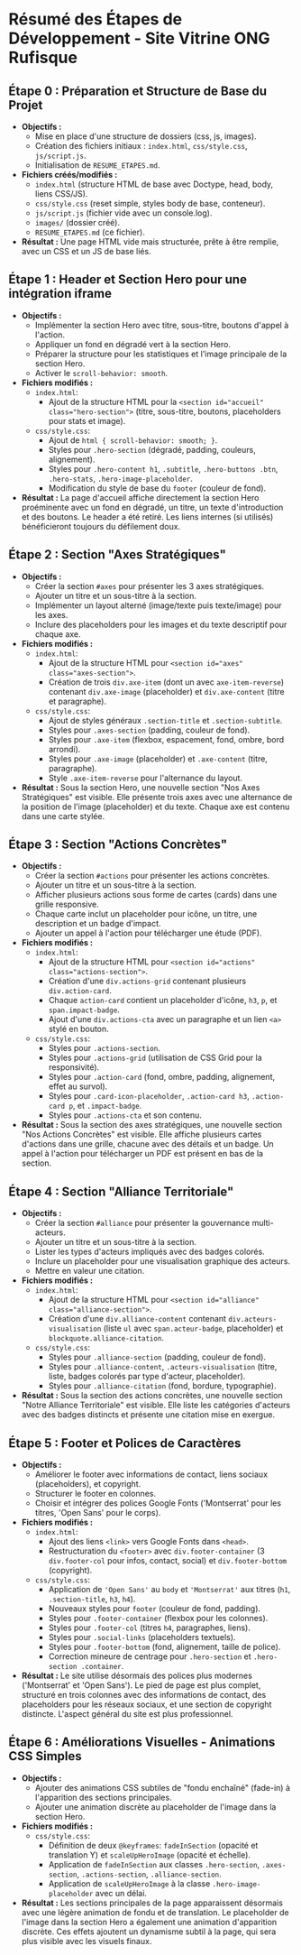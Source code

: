 # Résumé des Étapes de Développement - Site Vitrine ONG Rufisque

## Étape 0 : Préparation et Structure de Base du Projet

*   **Objectifs :**
    *   Mise en place d'une structure de dossiers (css, js, images).
    *   Création des fichiers initiaux : `index.html`, `css/style.css`, `js/script.js`.
    *   Initialisation de `RESUME_ETAPES.md`.
*   **Fichiers créés/modifiés :**
    *   `index.html` (structure HTML de base avec Doctype, head, body, liens CSS/JS).
    *   `css/style.css` (reset simple, styles body de base, conteneur).
    *   `js/script.js` (fichier vide avec un console.log).
    *   `images/` (dossier créé).
    *   `RESUME_ETAPES.md` (ce fichier).
*   **Résultat :** Une page HTML vide mais structurée, prête à être remplie, avec un CSS et un JS de base liés.

## Étape 1 : Header et Section Hero pour une intégration iframe

*   **Objectifs :**
    *   Implémenter la section Hero avec titre, sous-titre, boutons d'appel à l'action.
    *   Appliquer un fond en dégradé vert à la section Hero.
    *   Préparer la structure pour les statistiques et l'image principale de la section Hero.
    *   Activer le `scroll-behavior: smooth`.
*   **Fichiers modifiés :**
    *   `index.html`:
        *   Ajout de la structure HTML pour la `<section id="accueil" class="hero-section">` (titre, sous-titre, boutons, placeholders pour stats et image).
    *   `css/style.css`:
        *   Ajout de `html { scroll-behavior: smooth; }`.
        *   Styles pour `.hero-section` (dégradé, padding, couleurs, alignement).
        *   Styles pour `.hero-content h1`, `.subtitle`, `.hero-buttons .btn`, `.hero-stats`, `.hero-image-placeholder`.
        *   Modification du style de base du `footer` (couleur de fond).
*   **Résultat :** La page d'accueil affiche directement la section Hero proéminente avec un fond en dégradé, un titre, un texte d'introduction et des boutons. Le header a été retiré. Les liens internes (si utilisés) bénéficieront toujours du défilement doux.


## Étape 2 : Section "Axes Stratégiques"

*   **Objectifs :**
    *   Créer la section `#axes` pour présenter les 3 axes stratégiques.
    *   Ajouter un titre et un sous-titre à la section.
    *   Implémenter un layout alterné (image/texte puis texte/image) pour les axes.
    *   Inclure des placeholders pour les images et du texte descriptif pour chaque axe.
*   **Fichiers modifiés :**
    *   `index.html`:
        *   Ajout de la structure HTML pour `<section id="axes" class="axes-section">`.
        *   Création de trois `div.axe-item` (dont un avec `axe-item-reverse`) contenant `div.axe-image` (placeholder) et `div.axe-content` (titre et paragraphe).
    *   `css/style.css`:
        *   Ajout de styles généraux `.section-title` et `.section-subtitle`.
        *   Styles pour `.axes-section` (padding, couleur de fond).
        *   Styles pour `.axe-item` (flexbox, espacement, fond, ombre, bord arrondi).
        *   Styles pour `.axe-image` (placeholder) et `.axe-content` (titre, paragraphe).
        *   Style `.axe-item-reverse` pour l'alternance du layout.
*   **Résultat :** Sous la section Hero, une nouvelle section "Nos Axes Stratégiques" est visible. Elle présente trois axes avec une alternance de la position de l'image (placeholder) et du texte. Chaque axe est contenu dans une carte stylée.

## Étape 3 : Section "Actions Concrètes"

*   **Objectifs :**
    *   Créer la section `#actions` pour présenter les actions concrètes.
    *   Ajouter un titre et un sous-titre à la section.
    *   Afficher plusieurs actions sous forme de cartes (cards) dans une grille responsive.
    *   Chaque carte inclut un placeholder pour icône, un titre, une description et un badge d'impact.
    *   Ajouter un appel à l'action pour télécharger une étude (PDF).
*   **Fichiers modifiés :**
    *   `index.html`:
        *   Ajout de la structure HTML pour `<section id="actions" class="actions-section">`.
        *   Création d'une `div.actions-grid` contenant plusieurs `div.action-card`.
        *   Chaque `action-card` contient un placeholder d'icône, `h3`, `p`, et `span.impact-badge`.
        *   Ajout d'une `div.actions-cta` avec un paragraphe et un lien `<a>` stylé en bouton.
    *   `css/style.css`:
        *   Styles pour `.actions-section`.
        *   Styles pour `.actions-grid` (utilisation de CSS Grid pour la responsivité).
        *   Styles pour `.action-card` (fond, ombre, padding, alignement, effet au survol).
        *   Styles pour `.card-icon-placeholder`, `.action-card h3`, `.action-card p`, et `.impact-badge`.
        *   Styles pour `.actions-cta` et son contenu.
*   **Résultat :** Sous la section des axes stratégiques, une nouvelle section "Nos Actions Concrètes" est visible. Elle affiche plusieurs cartes d'actions dans une grille, chacune avec des détails et un badge. Un appel à l'action pour télécharger un PDF est présent en bas de la section.

## Étape 4 : Section "Alliance Territoriale"

*   **Objectifs :**
    *   Créer la section `#alliance` pour présenter la gouvernance multi-acteurs.
    *   Ajouter un titre et un sous-titre à la section.
    *   Lister les types d'acteurs impliqués avec des badges colorés.
    *   Inclure un placeholder pour une visualisation graphique des acteurs.
    *   Mettre en valeur une citation.
*   **Fichiers modifiés :**
    *   `index.html`:
        *   Ajout de la structure HTML pour `<section id="alliance" class="alliance-section">`.
        *   Création d'une `div.alliance-content` contenant `div.acteurs-visualisation` (liste `ul` avec `span.acteur-badge`, placeholder) et `blockquote.alliance-citation`.
    *   `css/style.css`:
        *   Styles pour `.alliance-section` (padding, couleur de fond).
        *   Styles pour `.alliance-content`, `.acteurs-visualisation` (titre, liste, badges colorés par type d'acteur, placeholder).
        *   Styles pour `.alliance-citation` (fond, bordure, typographie).
*   **Résultat :** Sous la section des actions concrètes, une nouvelle section "Notre Alliance Territoriale" est visible. Elle liste les catégories d'acteurs avec des badges distincts et présente une citation mise en exergue.

## Étape 5 : Footer et Polices de Caractères

*   **Objectifs :**
    *   Améliorer le footer avec informations de contact, liens sociaux (placeholders), et copyright.
    *   Structurer le footer en colonnes.
    *   Choisir et intégrer des polices Google Fonts ('Montserrat' pour les titres, 'Open Sans' pour le corps).
*   **Fichiers modifiés :**
    *   `index.html`:
        *   Ajout des liens `<link>` vers Google Fonts dans `<head>`.
        *   Restructuration du `<footer>` avec `div.footer-container` (3 `div.footer-col` pour infos, contact, social) et `div.footer-bottom` (copyright).
    *   `css/style.css`:
        *   Application de `'Open Sans'` au `body` et `'Montserrat'` aux titres (`h1`, `.section-title`, `h3`, `h4`).
        *   Nouveaux styles pour `footer` (couleur de fond, padding).
        *   Styles pour `.footer-container` (flexbox pour les colonnes).
        *   Styles pour `.footer-col` (titres `h4`, paragraphes, liens).
        *   Styles pour `.social-links` (placeholders textuels).
        *   Styles pour `.footer-bottom` (fond, alignement, taille de police).
        *   Correction mineure de centrage pour `.hero-section` et `.hero-section .container`.
*   **Résultat :** Le site utilise désormais des polices plus modernes ('Montserrat' et 'Open Sans'). Le pied de page est plus complet, structuré en trois colonnes avec des informations de contact, des placeholders pour les réseaux sociaux, et une section de copyright distincte. L'aspect général du site est plus professionnel.

## Étape 6 : Améliorations Visuelles - Animations CSS Simples

*   **Objectifs :**
    *   Ajouter des animations CSS subtiles de "fondu enchaîné" (fade-in) à l'apparition des sections principales.
    *   Ajouter une animation discrète au placeholder de l'image dans la section Hero.
*   **Fichiers modifiés :**
    *   `css/style.css`:
        *   Définition de deux `@keyframes`: `fadeInSection` (opacité et translation Y) et `scaleUpHeroImage` (opacité et échelle).
        *   Application de `fadeInSection` aux classes `.hero-section`, `.axes-section`, `.actions-section`, `.alliance-section`.
        *   Application de `scaleUpHeroImage` à la classe `.hero-image-placeholder` avec un délai.
*   **Résultat :** Les sections principales de la page apparaissent désormais avec une légère animation de fondu et de translation. Le placeholder de l'image dans la section Hero a également une animation d'apparition discrète. Ces effets ajoutent un dynamisme subtil à la page, qui sera plus visible avec les visuels finaux.